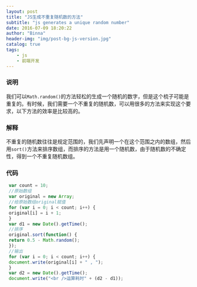 ```yaml
---
layout: post
title: "JS生成不重复随机数的方法"
subtitle: "js generates a unique random number"
date: 2016-07-09 18:20:22
author: "Binna"
header-img: "img/post-bg-js-version.jpg"
catalog: true
tags:
    - js
    - 前端开发
---
```


### 说明

我们可以`Math.random()`的方法轻松的生成一个随机的数字，但是这个梳子可能是重复的。有时候，我们需要一个不重复的随机数，可以用很多的方法来实现这个要求，以下方法的效率是比较高的。

### 解释

不重复的随机数往往是规定范围的，我们先声明一个在这个范围之内的数组，然后用`sort()`方法来排序数组，而排序的方法是用一个随机数，由于随机数的不确定性，得到一个不重复随机数组。

### 代码

```js
 var count = 10;
 //原始数组
 var original = new Array; 
 //给原始数组original赋值
 for (var i = 0; i < count; i++) {
 original[i] = i + 1;
 }
 var d1 = new Date().getTime();
 //排序
 original.sort(function() {
 return 0.5 - Math.random();
 });
 //输出
 for (var i = 0; i < count; i++) {
 document.write(original[i] + " , ");
 }
 var d2 = new Date().getTime();
 document.write("<br />运算耗时" + (d2 - d1));
```

